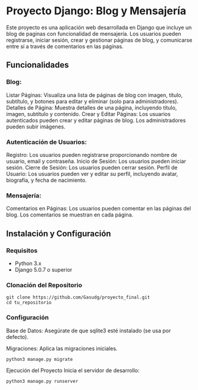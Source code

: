 # Proyecto Django: Blog y Mensajería
Este proyecto es una aplicación web desarrollada en Django que incluye un blog de paginas con funcionalidad de mensajería. Los usuarios pueden registrarse, iniciar sesión, crear y gestionar páginas de blog, y comunicarse entre sí a través de comentarios en las páginas.

## Funcionalidades

### Blog:
Listar Páginas: Visualiza una lista de páginas de blog con imagen, título, subtítulo, y botones para editar y eliminar (solo para administradores).
Detalles de Página: Muestra detalles de una página, incluyendo título, imagen, subtítulo y contenido.
Crear y Editar Páginas: Los usuarios autenticados pueden crear y editar páginas de blog. Los administradores pueden subir imágenes.

### Autenticación de Usuarios:
Registro: Los usuarios pueden registrarse proporcionando nombre de usuario, email y contraseña.
Inicio de Sesión: Los usuarios pueden iniciar sesión.
Cierre de Sesión: Los usuarios pueden cerrar sesión.
Perfil de Usuario: Los usuarios pueden ver y editar su perfil, incluyendo avatar, biografía, y fecha de nacimiento.

### Mensajería:
Comentarios en Páginas: Los usuarios pueden comentar en las páginas del blog. Los comentarios se muestran en cada página.


## Instalación y Configuración
### Requisitos

- Python 3.x
- Django 5.0.7 o superior

### Clonación del Repositorio
```
git clone https://github.com/Gasudg/proyecto_final.git
cd tu_repositorio
```

### Configuración
Base de Datos: Asegúrate de que sqlite3 esté instalado (se usa por defecto).

Migraciones: Aplica las migraciones iniciales.
```
python3 manage.py migrate
```

Ejecución del Proyecto
Inicia el servidor de desarrollo:

```
python3 manage.py runserver
```